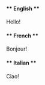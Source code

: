 <!-- tabs:start --> 

#### ** English ** 

Hello! 

#### ** French ** 

Bonjour! 

#### ** Italian ** 

Ciao! 

<!-- tabs:end -->